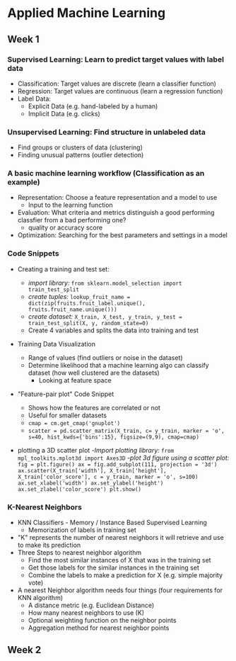 # Applied Machine Learning

## Week 1 

### Supervised Learning: Learn to predict target values with label data

- Classification: Target values are discrete (learn a classifier function)
- Regression: Target values are continuous (learn a regression function)
- Label Data:
	- Explicit Data (e.g. hand-labeled by a human)
	- Implicit Data (e.g. clicks)



### Unsupervised Learning: Find structure in unlabeled data

- Find groups or clusters of data (clustering)
- Finding unusual patterns (outlier detection)
  

### A basic machine learning workflow (Classification as an example)

- Representation: Choose a feature representation and a model to use
	- Input to the learning function
- Evaluation: What criteria and metrics distinguish a good performing classfier from a bad performing one?
	- quality or accuracy score
- Optimization: Searching for the best parameters and settings in a model

### Code Snippets


- Creating a training and test set:
	- _import library:_ `from sklearn.model_selection import train_test_split`
	- _create tuples:_ `lookup_fruit_name = dict(zip(fruits.fruit_label.unique(), fruits.fruit_name.unique()))`
	- _create dataset:_ `X_train, X_test, y_train, y_test = train_test_split(X, y, random_state=0)`
	- Create 4 variables and splits the data into training and test

- Training Data Visualization
	- Range of values (find outliers or noise in the dataset)
	- Determine likelihood that a machine learning algo can classify dataset (how well clustered are the datasets)
		- Looking at feature space

- "Feature-pair plot" Code Snippet 
	- Shows how the features are correlated or not
	- Useful for smaller datasets
	- `cmap = cm.get_cmap('gnuplot')`
	- `scatter = pd.scatter_matrix(X_train, c= y_train, marker = 'o', s=40, hist_kwds={'bins':15}, figsize=(9,9), cmap=cmap)`


- plotting a 3D scatter plot
	-_Import plotting library:_ `from mpl_toolkits.mplot3d import Axes3D`
-_plot 3d figure using a scatter plot:_
	`fig = plt.figure()
	ax = fig.add_subplot(111, projection = '3d')
	ax.scatter(X_train['width'], X_train['height'], X_train['color_score'], c = y_train, marker = 'o', s=100)
	ax.set_xlabel('width')
	ax.set_ylabel('height')
	ax.set_zlabel('color_score')
	plt.show()`


### K-Nearest Neighbors

- KNN Classifiers - Memory / Instance Based Supervised Learning
	- Memorization of labels in training set
- "K" represents the number of nearest neighbors it will retrieve and use to make its prediction
- Three Steps to nearest neighbor algorithm
	- Find the most similar instances of X that was in the training set
	- Get those labels for the similar instances in the training set
	- Combine the labels to make a prediction for X (e.g. simple majority vote)
- A nearest Neighbor algorithm needs four things (four requirements for KNN algorithm)
	- A distance metric (e.g. Euclidean Distance)
	- How many nearest neighbors to use (K)
	- Optional weighting function on the neighbor points
	- Aggregation method for nearest neighbor points
		
## Week 2
